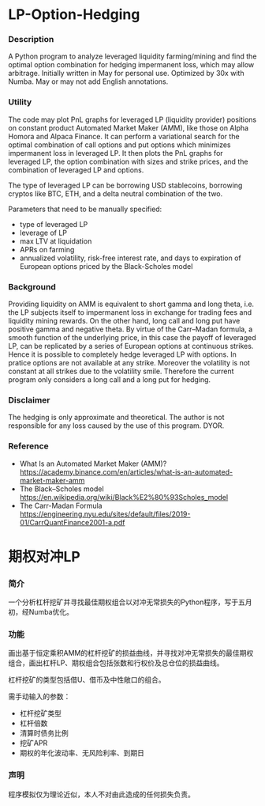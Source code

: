 # LP-Option-Hedging

### Description
A Python program to analyze leveraged liquidity farming/mining and find the optimal option combination for hedging impermanent loss, which may allow arbitrage. Initially written in May for personal use. Optimized by 30x with Numba. May or may not add English annotations.

### Utility
The code may plot PnL graphs for leveraged LP (liquidity provider) positions on constant product Automated Market Maker (AMM), like those on Alpha Homora and Alpaca Finance. It can perform a variational search for the optimal combination of call options and put options which minimizes impermanent loss in leveraged LP. It then plots the PnL graphs for leveraged LP, the option combination with sizes and strike prices, and the combination of leveraged LP and options.

The type of leveraged LP can be borrowing USD stablecoins, borrowing cryptos like BTC, ETH, and a delta neutral combination of the two.

Parameters that need to be manually specified:
* type of leveraged LP
* leverage of LP
* max LTV at liquidation
* APRs on farming
* annualized volatility, risk-free interest rate, and days to expiration of European options priced by the Black-Scholes model

### Background
Providing liquidity on AMM is equivalent to short gamma and long theta, i.e. the LP subjects itself to impermanent loss in exchange for trading fees and liquidity mining rewards. On the other hand, long call and long put have positive gamma and negative theta. By virtue of the Carr–Madan formula, a smooth function of the underlying price, in this case the payoff of leveraged LP, can be replicated by a series of European options at continuous strikes. Hence it is possible to completely hedge leveraged LP with options. In pratice options are not available at any strike. Moreover the volatility is not constant at all strikes due to the volatility smile. Therefore the current program only considers a long call and a long put for hedging.

### Disclaimer
The hedging is only approximate and theoretical. The author is not responsible for any loss caused by the use of this program. DYOR.

### Reference
* What Is an Automated Market Maker (AMM)? https://academy.binance.com/en/articles/what-is-an-automated-market-maker-amm
* The Black–Scholes model https://en.wikipedia.org/wiki/Black%E2%80%93Scholes_model
* The Carr-Madan Formula https://engineering.nyu.edu/sites/default/files/2019-01/CarrQuantFinance2001-a.pdf


# 期权对冲LP

### 简介
一个分析杠杆挖矿并寻找最佳期权组合以对冲无常损失的Python程序，写于五月初，经Numba优化。

### 功能
画出基于恒定乘积AMM的杠杆挖矿的损益曲线，并寻找对冲无常损失的最佳期权组合，画出杠杆LP、期权组合包括张数和行权价及总仓位的损益曲线。

杠杆挖矿的类型包括借U、借币及中性敞口的组合。

需手动输入的参数：
* 杠杆挖矿类型
* 杠杆倍数
* 清算时债务比例
* 挖矿APR
* 期权的年化波动率、无风险利率、到期日

### 声明
程序模拟仅为理论近似，本人不对由此造成的任何损失负责。

